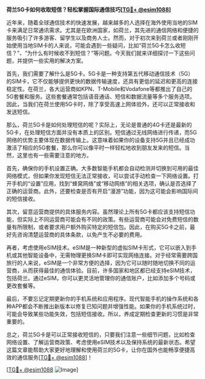 **荷兰5G卡如何收取短信？轻松掌握国际通信技巧[[TG💪+ @esim1088](https://t.me/s/esim1088)]**

近年来，随着全球通信技术的快速发展，越来越多的人选择在海外使用当地的SIM卡来满足日常通讯需求。尤其是在欧洲国家，如荷兰，其先进的通信网络和便捷的服务吸引了许多游客、留学生以及商务人士。然而，对于初次来到荷兰或者刚刚开始使用当地SIM卡的人来说，可能会遇到一些疑问，比如“荷兰5G卡怎么收短信？”、“为什么有时候收不到短信？”等问题。今天我们就来详细探讨一下这些问题，并提供一些实用的解决方案。

首先，我们需要了解什么是5G卡。5G卡是一种支持第五代移动通信技术（5G）的SIM卡，它不仅能够提供更快的数据传输速度，还具有更低的延迟和更高的连接稳定性。在荷兰，各大运营商如KPN、T-Mobile和Vodafone等都推出了自己的5G套餐和服务。这些套餐通常包括语音通话、短信和数据流量等多个服务选项。因此，当我们在荷兰使用5G卡时，除了享受高速上网体验外，还可以正常接收和发送短信。

那么，荷兰5G卡是如何处理短信的呢？实际上，无论是普通的4G卡还是最新的5G卡，在处理短信方面并没有本质上的区别。短信通过无线网络进行传递，而5G网络的优势主要体现在数据传输上。这意味着如果你的设备支持5G并且已经成功激活了相应的5G套餐，那么你可以像平时一样轻松地收到朋友发来的短信。当然，这里也有一些需要注意的地方。

首先，确保你的手机设置正确。大多数智能手机都会自动检测并切换到可用的最佳网络模式，但如果你发现短信无法正常接收，可以尝试手动检查一下网络设置。打开手机的“设置”应用，找到“蜂窝网络”或“移动网络”的相关选项，确认是否选择了正确的运营商。此外，还要检查是否有开启“漫游”功能，因为这可能会影响国际间的短信接收。

其次，留意运营商提供的具体服务内容。虽然理论上所有5G卡都应该支持短信功能，但实际上不同运营商可能会有不同的政策。有些运营商可能会对免费短信的数量有所限制，或者要求用户额外购买特定的短信包。因此，在购买5G卡之前，最好先咨询清楚运营商的具体条款，以免产生不必要的费用。

再者，考虑使用eSIM技术。eSIM是一种新型的虚拟SIM卡形式，它可以嵌入到手机或其他智能设备中，无需物理更换SIM卡即可实现网络连接。对于经常需要跨国旅行的人来说，eSIM是一个非常方便的选择，因为它可以随时随地切换不同的运营商，从而获得最佳的通信体验。目前，许多国家和地区都已经支持eSIM技术，包括荷兰。通过eSIM，你可以更灵活地管理你的通信账户，比如添加多个号码或更改套餐等。

最后，不要忘记定期更新你的手机系统和应用程序。现代智能手机的操作系统和各种APP都会不断推出新版本以修复已知问题并增强性能。如果你的手机系统过时，可能会导致某些功能失效，包括短信接收。所以，养成定期检查更新的习惯是非常重要的。

总之，荷兰5G卡是可以正常接收短信的，只要我们注意一些细节问题，比如检查网络设置、了解运营商政策、考虑使用eSIM技术以及保持系统的最新状态。希望这篇文章能帮助大家更好地理解和使用荷兰的5G卡，让你在国外也能畅享便捷高效的通信服务[[TG💪+ @esim1088](https://t.me/s/esim1088)]！

[[TG💪+ @esim1088](https://t.me/s/esim1088) ![Image](https://i.postimg.cc/4NQfJmqS/Snipaste-2025-05-13-00-14-12.png)]